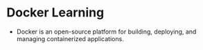 # Docker Learning

- Docker is an open-source platform for building, deploying, and managing containerized applications.

